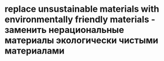 # replace unsustainable materials with environmentally friendly materials - заменить нерациональные материалы экологически чистыми материалами
